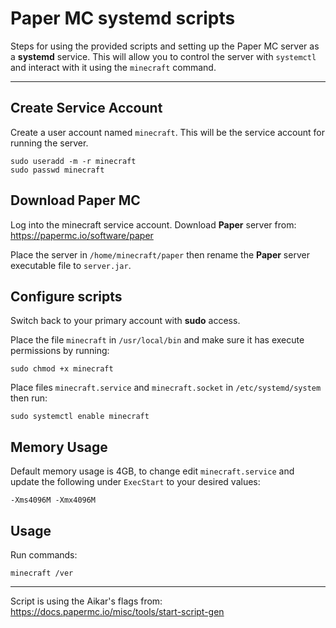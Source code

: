 # Paper MC systemd scripts

Steps for using the provided scripts and setting up the Paper MC server as a __systemd__ service.  This will allow you to control the server with `systemctl` and interact with it using the `minecraft` command.

-----

## Create Service Account

Create a user account named `minecraft`.  This will be the service account for running the server.
```
sudo useradd -m -r minecraft
sudo passwd minecraft
```

## Download Paper MC

Log into the minecraft service account.  Download __Paper__ server from:
<https://papermc.io/software/paper>

Place the server in `/home/minecraft/paper` then rename the __Paper__ server executable file to `server.jar`.

## Configure scripts

Switch back to your primary account with __sudo__ access.

Place the file `minecraft` in `/usr/local/bin` and make sure it has execute permissions by running:
```
sudo chmod +x minecraft
```

Place files `minecraft.service` and `minecraft.socket` in `/etc/systemd/system` then run:
```
sudo systemctl enable minecraft
```

## Memory Usage

Default memory usage is 4GB, to change edit `minecraft.service` and update the following under `ExecStart` to your desired values:
```
-Xms4096M -Xmx4096M
```

## Usage

Run commands:
```
minecraft /ver
```

-----

Script is using the Aikar's flags from:
<https://docs.papermc.io/misc/tools/start-script-gen>

